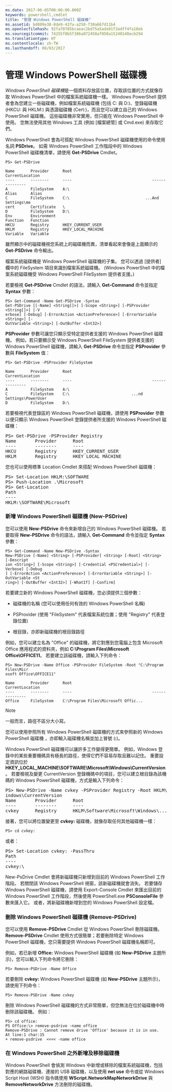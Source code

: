 ```yaml
---
ms.date: 2017-06-05T00:00:00.000Z
keywords: powershell,cmdlet
title: "管理 Windows PowerShell 磁碟機"
ms.assetid: bd809e38-8de9-437a-a250-f30a667d11b4
ms.openlocfilehash: 92fa70785bcaeac2bd75a5ada91f3adff4fa10eb
ms.sourcegitcommit: 74255f0b5f386a072458af058a15240140acb294
ms.translationtype: HT
ms.contentlocale: zh-TW
ms.lasthandoff: 08/03/2017
---
```

# <a name="managing-windows-powershell-drives"></a>管理 Windows PowerShell 磁碟機
*Windows PowerShell 磁碟機*是一個資料存放區位置，存取該位置的方式就像存取 Windows PowerShell 中的檔案系統磁碟機一樣。 Windows PowerShell 提供者會為您建立一些磁碟機，例如檔案系統磁碟機 (包括 C: 與 D:)、登錄磁碟機 (HKCU: 與 HKLM:) 與憑證磁碟機 (Cert:)，而且您可以建立自己的 Windows PowerShell 磁碟機。 這些磁碟機非常實用，但只能在 Windows PowerShell 中使用。 您無法使用其他 Windows 工具 (例如 [檔案總管] 或 Cmd.exe) 來存取它們。

Windows PowerShell 會為可搭配 Windows PowerShell 磁碟機使用的命令使用名詞 **PSDrive**。 如需 Windows PowerShell 工作階段中的 Windows PowerShell 磁碟機清單，請使用 **Get-PSDrive** Cmdlet。

```
PS> Get-PSDrive

Name       Provider      Root                                   CurrentLocation
----       --------      ----                                   ---------------
A          FileSystem    A:\
Alias      Alias
C          FileSystem    C:\                                 ...And Settings\me
cert       Certificate   \
D          FileSystem    D:\
Env        Environment
Function   Function
HKCU       Registry      HKEY_CURRENT_USER
HKLM       Registry      HKEY_LOCAL_MACHINE
Variable   Variable
```

雖然顯示中的磁碟機視您系統上的磁碟機而異，清單看起來會像是上面顯示的 **Get-PSDrive** 命令輸出。

檔案系統磁碟機是 Windows PowerShell 磁碟機的子集。 您可以透過 [提供者] 欄中的 FileSystem 項目來識別檔案系統磁碟機。 (Windows PowerShell 中的檔案系統磁碟機受 Windows PowerShell FileSystem 提供者支援。)

若要檢視 **Get-PSDrive** Cmdlet 的語法，請輸入 **Get-Command** 命令並指定 **Syntax** 參數：

```
PS> Get-Command -Name Get-PSDrive -Syntax
Get-PSDrive [[-Name] <String[]>] [-Scope <String>] [-PSProvider <String[]>] [-V
erbose] [-Debug] [-ErrorAction <ActionPreference>] [-ErrorVariable <String>] [-
OutVariable <String>] [-OutBuffer <Int32>]
```

**PSProvider** 參數可讓您只顯示受特定提供者支援的 Windows PowerShell 磁碟機。 例如，若只要顯示受 Windows PowerShell FileSystem 提供者支援的 Windows PowerShell 磁碟機，請輸入 **Get-PSDrive** 命令並指定 **PSProvider** 參數與 **FileSystem** 值：

```
PS> Get-PSDrive -PSProvider FileSystem

Name       Provider      Root                                   CurrentLocation
----       --------      ----                                   ---------------
A          FileSystem    A:\
C          FileSystem    C:\                           ...nd Settings\PowerUser
D          FileSystem    D:\
```

若要檢視代表登錄區的 Windows PowerShell 磁碟機，請使用 **PSProvider** 參數以便只顯示 Windows PowerShell 登錄提供者所支援的 Windows PowerShell 磁碟機：

<pre>PS> Get-PSDrive -PSProvider Registry
Name       Provider      Root                                   CurrentLocation
----       --------      ----                                   ---------------
HKCU       Registry      HKEY_CURRENT_USER
HKLM       Registry      HKEY_LOCAL_MACHINE</pre>

您也可以使用標準 Location Cmdlet 來搭配 Windows PowerShell 磁碟機：

<pre>PS> Set-Location HKLM:\SOFTWARE
PS> Push-Location .\Microsoft
PS> Get-Location
Path
----
HKLM:\SOFTWARE\Microsoft</pre>

### <a name="adding-new-windows-powershell-drives-new-psdrive"></a>新增 Windows PowerShell 磁碟機 (New-PSDrive)
您可以使用 **New-PSDrive** 命令來新增自己的 Windows PowerShell 磁碟機。 若要取得 **New-PSDrive** 命令的語法，請輸入 **Get-Command** 命令並指定 **Syntax** 參數：

```
PS> Get-Command -Name New-PSDrive -Syntax
New-PSDrive [-Name] <String> [-PSProvider] <String> [-Root] <String> [-Descript
ion <String>] [-Scope <String>] [-Credential <PSCredential>] [-Verbose] [-Debug
] [-ErrorAction <ActionPreference>] [-ErrorVariable <String>] [-OutVariable <St
ring>] [-OutBuffer <Int32>] [-WhatIf] [-Confirm]
```

若要建立新的 Windows PowerShell 磁碟機，您必須提供三個參數：

-   磁碟機的名稱 (您可以使用任何有效的 Windows PowerShell 名稱)

-   PSProvider (使用 "FileSystem" 代表檔案系統位置；使用 "Registry" 代表登錄位置)

-   根目錄，亦即新磁碟機的根目錄路徑

例如，您可以建立名為 "Office" 的磁碟機，將它對應到您電腦上包含 Microsoft Office 應用程式的資料夾，例如 **C:\\Program Files\\Microsoft Office\\OFFICE11**。 若要建立該磁碟機，請輸入下列命令：

```
PS> New-PSDrive -Name Office -PSProvider FileSystem -Root "C:\Program Files\Micr
osoft Office\OFFICE11"

Name       Provider      Root                                   CurrentLocation
----       --------      ----                                   ---------------
Office     FileSystem    C:\Program Files\Microsoft Offic...
```

> [!NOTE]
> 一般而言，路徑不區分大小寫。

您可以使用參照所有 Windows PowerShell 磁碟機的方式來參照新的 Windows PowerShell 磁碟機 ，亦即輸入磁碟機名稱並加上冒號 (**:**)。

Windows PowerShell 磁碟機可以讓許多工作變得更簡單。 例如，Windows 登錄中的某些重要機碼具有極長的路徑，使得它們不容易存取且難以記住。 重要設定資訊位於 **HKEY_LOCAL_MACHINE\\SOFTWARE\\Microsoft\\Windows\\CurrentVersion**。 若要檢視及變更 CurrentVersion 登錄機碼中的項目，您可以建立根目錄為該機碼的 Windows PowerShell 磁碟機，方式是輸入下列命令：

<pre>PS> New-PSDrive -Name cvkey -PSProvider Registry -Root HKLM\Software\Microsoft\W
indows\CurrentVersion
Name       Provider      Root                                   CurrentLocation
----       --------      ----                                   ---------------
cvkey      Registry      HKLM\Software\Microsoft\Windows\...</pre>

接著，您可以將位置變更至 **cvkey:** 磁碟機，就像存取任何其他磁碟機一樣：

`PS> cd cvkey:`

或者：

<pre>PS> Set-Location cvkey: -PassThru
Path
----
cvkey:\</pre>

New-PsDrive Cmdlet 會將新磁碟機只新增到目前的 Windows PowerShell 工作階段。 若關閉該 Windows PowerShell 視窗，該新磁碟機就會消失。 若要儲存 Windows PowerShell 磁碟機，請使用 Export-Console Cmdlet 來匯出目前的 Windows PowerShell 工作階段，然後使用 PowerShell.exe **PSConsoleFile** 參數來匯入它。 或者，將新磁碟機新增到您的 Windows PowerShell 設定檔。

### <a name="deleting-windows-powershell-drives-remove-psdrive"></a>刪除 Windows PowerShell 磁碟機 (Remove-PSDrive)
您可以使用 **Remove-PSDrive** Cmdlet 從 Windows PowerShell 刪除磁碟機。 **Remove-PSDrive** Cmdlet 使用方式很簡單；若要刪除特定 Windows PowerShell 磁碟機，您只需要提供 Windows PowerShell 磁碟機名稱即可。

例如，若已新增 **Office:** Windows PowerShell 磁碟機 (如 **New-PSDrive** 主題所示)，您可以輸入下列命令將它刪除：

```
PS> Remove-PSDrive -Name Office
```

若要刪除 **cvkey:** Windows PowerShell 磁碟機 (如 **New-PSDrive** 主題所示)，請使用下列命令：

```
PS> Remove-PSDrive -Name cvkey
```

刪除 Windows PowerShell 磁碟機的方式非常簡單，但您無法在位於磁碟機中時刪除該磁碟機。 例如：

```
PS> cd office:
PS Office:\> remove-psdrive -name office
Remove-PSDrive : Cannot remove drive 'Office' because it is in use.
At line:1 char:15
+ remove-psdrive  <<<< -name office
```

### <a name="adding-and-removing-drives-outside-windows-powershell"></a>在 Windows PowerShell 之外新增及移除磁碟機
Windows PowerShell 會偵測 Windows 中新增或移除的檔案系統磁碟機，包括對應的網路磁碟機、連接的 USB 磁碟機，以及使用 **net use** 命令或從 Windows Script Host (WSH) 指令碼使用 **WScript.NetworkMapNetworkDrive** 與 **RemoveNetworkDrive** 方法刪除的磁碟機。

